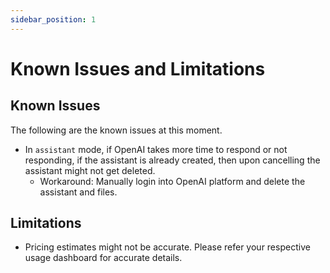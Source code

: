 ```yaml
---
sidebar_position: 1
---
```


# Known Issues and Limitations

## Known Issues

The following are the known issues at this moment.

- In `assistant` mode, if OpenAI takes more time to respond or not responding, if the assistant is already created, then upon cancelling the assistant might not get deleted.
    -   Workaround: Manually login into OpenAI platform and delete the assistant and files.

## Limitations

- Pricing estimates might not be accurate. Please refer your respective usage dashboard for accurate details.
